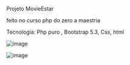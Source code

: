 Projeto MovieEstar

feito no curso php do zero a maestria

Tecnologia: Php puro , Bootstrap 5.3, Css, html


![image](https://github.com/hadsonmoraes/moviestar/assets/64390960/36a59030-690e-483b-87f4-d09475ad3dc6)

![image](https://github.com/hadsonmoraes/moviestar/assets/64390960/94f7314d-d033-43ed-9dfa-014599c3cdaa)

